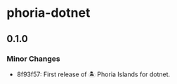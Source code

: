 # phoria-dotnet

## 0.1.0

### Minor Changes

- 8f93f57: First release of 🏝️ Phoria Islands for dotnet.

